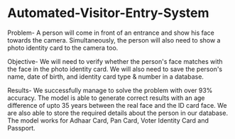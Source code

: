 # Automated-Visitor-Entry-System
Problem- A person will come in front of an entrance and show his face towards the camera. Simultaneously, the person will also need to show a photo identity card to the camera too.

Objective- We will need to verify whether the person's face matches with the face in the photo identity card. We will also need to save the person's name, date of birth, and identity card type & number in a database.

Results- We successfully manage to solve the problem with over 93% accuracy. The model is able to generate correct results with an age difference of upto 35 years between the real face and the ID card face. We are also able to store the required details about the person in our database. The model works for Adhaar Card, Pan Card, Voter Identity Card and Passport.
